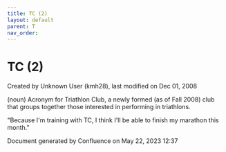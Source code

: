 ```yaml
---
title: TC (2)
layout: default
parent: T
nav_order:
---
```


# TC (2)

Created by  Unknown User (kmh28), last modified on Dec 01, 2008

(noun) Acronym for Triathlon Club, a newly formed (as of Fall 2008) club that groups together those interested in performing in triathlons.

&quot;Because I'm training with TC, I think I'll be able to finish my marathon this month.&quot;

Document generated by Confluence on May 22, 2023 12:37


